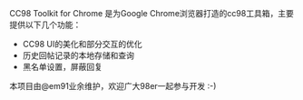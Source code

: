 CC98 Toolkit for Chrome 是为Google Chrome浏览器打造的cc98工具箱，主要提供以下几个功能：

* CC98 UI的美化和部分交互的优化
* 历史回帖记录的本地存储和查询
* 黑名单设置，屏蔽回复

本项目由@em91业余维护，欢迎广大98er一起参与开发 :-)
